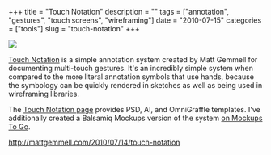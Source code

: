 +++
title = "Touch Notation"
description = ""
tags = ["annotation", "gestures", "touch screens", "wireframing"]
date = "2010-07-15"
categories = ["tools"]
slug = "touch-notation"
+++


<div class="tool-screenshot mb1"><a href="http://mattgemmell.com/2010/07/14/touch-notation"><img id="bluga-thumbnail-2771" class="bluga-thumbnail custom" src="//konigi.com/media/bluga/
wt5230824d00b4f_custom.jpg"/></a></div><p><a href="http://mattgemmell.com/2010/07/14/touch-notation">Touch Notation</a> is a simple annotation system created by Matt Gemmell for documenting multi-touch gestures. It's an incredibly simple system when compared to the more literal annotation symbols that use hands, because the symbology can be quickly rendered in sketches as well as being used in wireframing libraries.</p>

<p>The <a href="http://mattgemmell.com/2010/07/14/touch-notation">Touch Notation page</a> provides PSD, AI, and OmniGraffle templates. I've additionally created a Balsamiq Mockups version of the system <a href="http://mockupstogo.net/touch-notation">on Mockups To Go</a>.</p>

  
<p><a href="http://mattgemmell.com/2010/07/14/touch-notation">http://mattgemmell.com/2010/07/14/touch-notation</a></p>
      
